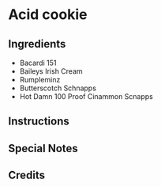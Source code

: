 # Acid cookie 

## Ingredients
* Bacardi 151
* Baileys Irish Cream
* Rumpleminz
* Butterscotch Schnapps
* Hot Damn 100 Proof Cinammon Scnapps

## Instructions

## Special Notes

## Credits

